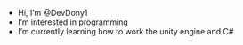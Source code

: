 - Hi, I’m @DevDony1
- I’m interested in programming
- I’m currently learning how to work the unity engine and C#




